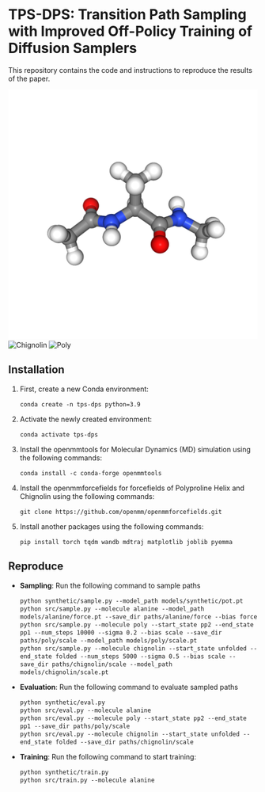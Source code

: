 # TPS-DPS: Transition Path Sampling with Improved Off-Policy Training of Diffusion Samplers

This repository contains the code and instructions to reproduce the results of the paper.

![Alanine](figures/alanine.gif)
![Chignolin](figure/chignolin.gif)
![Poly](figure/poly.gif)

## Installation

1. First, create a new Conda environment:
    ```
    conda create -n tps-dps python=3.9
    ```

2. Activate the newly created environment:
    ```
    conda activate tps-dps
    ```

4. Install the openmmtools for Molecular Dynamics (MD) simulation using the following commands:
    ```
    conda install -c conda-forge openmmtools
    ```

5. Install the openmmforcefields for forcefields of Polyproline Helix and Chignolin using the following commands:
    ```
    git clone https://github.com/openmm/openmmforcefields.git
    ```
6. Install another packages using the following commands:
    ```
    pip install torch tqdm wandb mdtraj matplotlib joblib pyemma
    ```

## Reproduce

- **Sampling**: Run the following command to sample paths
    ```
    python synthetic/sample.py --model_path models/synthetic/pot.pt
    python src/sample.py --molecule alanine --model_path models/alanine/force.pt --save_dir paths/alanine/force --bias force
    python src/sample.py --molecule poly --start_state pp2 --end_state pp1 --num_steps 10000 --sigma 0.2 --bias scale --save_dir paths/poly/scale --model_path models/poly/scale.pt
    python src/sample.py --molecule chignolin --start_state unfolded --end_state folded --num_steps 5000 --sigma 0.5 --bias scale --save_dir paths/chignolin/scale --model_path models/chignolin/scale.pt
    ```

- **Evaluation**: Run the following command to evaluate sampled paths
    ```
    python synthetic/eval.py 
    python src/eval.py --molecule alanine
    python src/eval.py --molecule poly --start_state pp2 --end_state pp1 --save_dir paths/poly/scale
    python src/eval.py --molecule chignolin --start_state unfolded --end_state folded --save_dir paths/chignolin/scale 
    ```

- **Training**: Run the following command to start training:
    ```
    python synthetic/train.py 
    python src/train.py --molecule alanine
    ```